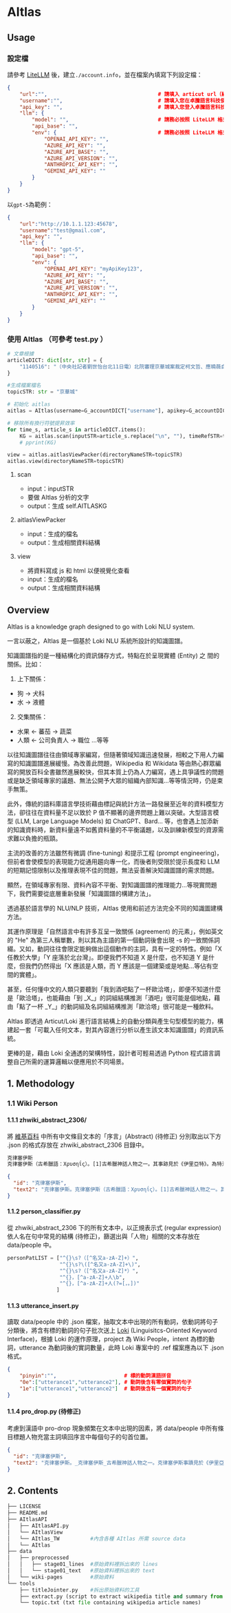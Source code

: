 # AItlas

## Usage

### 設定檔
請參考 [LiteLLM](https://docs.litellm.ai/docs/providers) 後，建立`./account.info`，並在檔案內填寫下列設定檔：

```json
{
    "url":"",                                    # 請填入 articut url（線上版 articut 可留空）
    "username":"",                               # 請填入您在卓騰語言科技使用的登入信箱
    "api_key": "",                               # 請填入您登入卓騰語言科技後所顯示的 API 金鑰（ Docker 版可留空）
    "llm": {
        "model": "",                             # 請務必按照 LiteLLM 格式，填入您在 AItlasAPI 中要使用的語言模型及下列設定。
        "api_base": "",
        "env": {                                 # 請務必按照 LiteLLM 格式，填入環境變數。
            "OPENAI_API_KEY": "",
            "AZURE_API_KEY": "",
            "AZURE_API_BASE": "",
            "AZURE_API_VERSION": "",
            "ANTHROPIC_API_KEY": "",
            "GEMINI_API_KEY": ""
        }
    }
}
```

以`gpt-5`為範例：

```json
{
    "url":"http://10.1.1.123:45678",
    "username":"test@gmail.com",                               
    "api_key": "",                               
    "llm": {
        "model": "gpt-5",
        "api_base": "",
        "env": {
            "OPENAI_API_KEY": "myApiKey123",
            "AZURE_API_KEY": "",
            "AZURE_API_BASE": "",
            "AZURE_API_VERSION": "",
            "ANTHROPIC_API_KEY": "",
            "GEMINI_API_KEY": ""
        }
    }
}
```

### 使用 AItlas （可參考 test.py ）
```py
# 文章根據
articleDICT: dict[str, str] = {
    "1140516": "（中央社記者劉世怡台北11日電）北院審理京華城案裁定柯文哲、應曉薇自2日起延長羈押禁見2個月。2人不服提起抗告，高院今天認定原裁定並無違法或不當，駁回抗告，即延長羈押禁見2個月確定。台灣高等法院指出，柯文哲、應曉薇前經原審法院裁定羈押禁見，因期間將屆，經原審台北地院法院訊問後，認定2人犯罪嫌疑重大，且原羈押原因及必要依然存在，因此裁定延長羈押2個月並禁止接見、通信。高院表示，柯文哲、應曉薇抗告主張犯嫌並非重大、無逃亡之虞、無勾串之虞、無羈押必要、原裁定理由不備、身體有恙非保外就醫難以痊癒，請求撤銷原裁定。高院合議庭表示，依卷內事證及向原審法院、看守所函調相關資料，認定2人主張均不足採信，因此認定本件抗告為無理由，予以駁回。本件延長羈押確定。台北地檢署偵辦京華城案、柯文哲政治獻金案，去年底依貪污治罪條例違背職務收受賄賂、圖利、公益侵占與背信等罪起訴前台北市長柯文哲、威京集團主席沈慶京、國民黨台北市議員應曉薇、前台北市長辦公室主任李文宗等11人，具體求處柯文哲總計28年6月徒刑。全案移審後，北院2度裁定在押的柯文哲、沈慶京、應曉薇與李文宗交保，經北檢抗告，高院2度發回更裁，北院1月2日裁定柯文哲、沈慶京、應曉薇、李文宗等4人裁定羈押禁見3個月。北院隨後裁定柯文哲、沈慶京、應曉薇與李文宗等4人，自4月2日、同年6月2日起分別延長羈押2月。北院7月21日裁定柯文哲、應曉薇均自8月2日起延長羈押2月，並禁止接見、通信。李文宗則獲裁定2000萬元交保，限制住居、限制出境出海及配戴電子腳鐶。李男7月23日辦保及配戴電子腳鐶完成，離開法院。此外，沈慶京獲裁定1億8000萬元交保並限制住居、限制出境出海及配戴電子腳環及個案手機。沈慶京7月24日下午繳交保證金，晚間配戴電子腳環及個案手機後，離開法院。（編輯：蕭博文）1140811"
}

#生成檔案檔名
topicSTR: str = "京華城"  

# 初始化 aitlas
aitlas = AItlas(username=G_accountDICT["username"], apikey=G_accountDICT["api_key"], url=G_accountDICT["url"], llm=G_accountDICT["llm"])

# 移除所有換行符號提昇效率
for time_s, article_s in articleDICT.items():
    KG = aitlas.scan(inputSTR=article_s.replace("\n", ""), timeRefSTR=time_s)
    # pprint(KG)

view = aitlas.aitlasViewPacker(directoryNameSTR=topicSTR)
aitlas.view(directoryNameSTR=topicSTR)
```

1. scan
    - input：inputSTR
    - 要做 AItlas 分析的文字
    - output：生成 self.AITLASKG

2. aitlasViewPacker
    - input：生成的檔名
    - output：生成相關資料結構

3. view
    - 將資料寫成 js 和 html 以便視覺化查看
    - input：生成的檔名
    - output：生成相關資料結構


## Overview
AItlas is a knowledge graph designed to go with Loki NLU system.

一言以蔽之，AItlas 是一個基於 Loki NLU 系統所設計的知識圖譜。

知識圖譜指的是一種結構化的資訊儲存方式，特點在於呈現實體 (Entity) 之 間的關係。比如：

1.  上下關係：

- 狗 -> 犬科
- 水 -> 液體

2. 交集關係：

- 水果 <- 蕃茄 -> 蔬菜
- 人類 <- 公司負責人 -> 職位
  …等等

以往知識圖譜往往由領域專家編寫，但隨著領域知識迅速發展，相較之下用人力編寫的知識圖譜進展緩慢。為改善此問題，Wikipedia 和 Wikidata 等由熱心群眾編寫的開放百科全書雖然進展較快，但其本質上仍為人力編寫，遇上具爭議性的問題或是缺乏領域專家的議題、無法公開予大眾的組織內部知識…等等情況時，仍是束手無策。

此外，傳統的語料庫語言學技術藉由標記與統計方法一路發展至近年的資料模型方法，卻往往在資料量不足以致於 P 值不顯著的邊界問題上難以突破。大型語言模型 (LLM, Large Language Models) 如 ChatGPT、Bard... 等，也會遇上加添新的知識資料時，新資料量遠不如舊資料量的不平衡議題，以及訓練新模型的資源需求難以負擔的瓶頸。

主流的改善的方法雖然有微調 (fine-tuning) 和提示工程 (prompt engineering)，但前者會使模型的表現能力從通用趨向專一化，而後者則受限於提示長度和 LLM 的短期記憶限制以及推理表現不佳的問題，無法妥善解決知識圖譜的需求問題。

顯然，在領域專家有限、資料內容不平衡、對知識圖譜的推理能力…等現實問題下，我們需要從底層重新發展「知識圖譜的構建方法」。

透過基於語言學的 NLU/NLP 技術，AItlas 使用和前述方法完全不同的知識圖建構方法。

其運作原理是「自然語言中有許多互呈一致關係 (agreement) 的元素」，例如英文的 "He" 為第三人稱單數，則以其為主語的第一個動詞後會出現 -s 的一致關係詞綴。又如，動詞往往會限定能夠做出這個動作的主詞，具有一定的特性。例如「X 任教於大學」「Y 座落於北台灣」。即便我們不知道 X 是什麼，也不知道 Y 是什麼，但我們仍然得出「X 應該是人類，而 Y 應該是一個建築或是地點…等佔有空間的實體」。

甚至，任何懂中文的人類只要聽到「我到酒吧點了一杯歐洽塔」，即便不知道什麼是「歐洽塔」，也能藉由「到 \_X\_」的詞組結構推測「酒吧」很可能是個地點，藉由「點了一杯 \_Y\_」的動詞組及名詞組結構推測「歐洽塔」很可能是一種飲料。

AItlas 即透過 Articut/Loki 進行語言結構上的自動分類與產生句型模型的能力，構建起一套「可載入任何文本，對其內容進行分析以產生該文本知識圖譜」的資訊系統。

更棒的是，藉由 Loki 全通透的架構特性，設計者可輕易透過 Python 程式語言調整自己所需的運算邏輯以便應用於不同場景。

## 1. Methodology

### 1.1 Wiki Person

#### 1.1.1 zhwiki_abstract_2306/

將 [維基百科](https://www.wikipedia.org/) 中所有中文條目文本的「序言」(Abstract) (待修正) 分別取出以下方 .json 的格式存放在 zhwiki_abstract_2306 目錄中。

```txt
克律塞伊斯
克律塞伊斯（古希臘語：Χρυσηΐς）。[1]古希臘神話人物之一。其事跡見於《伊里亞特》。為特洛伊阿波羅祭司克律塞斯之女，為阿伽門農所俘。後者沉迷於其美貌而拒絕其父贖回，遂遭太陽神降瘟疫於希臘聯軍，使之迫於壓力而派奧德修斯將其送回。一說她與阿伽門農結合，生下一子。其形象於相關藝術作品中得到廣泛反映。
```

```json
{
  "id": "克律塞伊斯",
  "text2": "克律塞伊斯。克律塞伊斯（古希臘語：Χρυσηΐς）。[1]古希臘神話人物之一。其事跡見於《伊里亞特》。為特洛伊阿波羅祭司克律塞斯之女，為阿伽門農所俘。後者沉迷於其美貌而拒絕其父贖回，遂遭太陽神降瘟疫於希臘聯軍，使之迫於壓力而派奧德修斯將其送回。一說她與阿伽門農結合，生下一子。其形象於相關藝術作品中得到廣泛反映。"
}
```

#### 1.1.2 person_classifier.py

從 zhwiki_abstract_2306 下的所有文本中，以正規表示式 (regular expression) 依人名在句中常見的結構 (待修正)，篩選出與「人物」相關的文本存放在 data/people 中。

```python
personPatLIST = ["^{}\s?（[^名又a-zA-Z]+）",
                 "^{}\s?\([^名又a-zA-Z]+\)",
                 "^{}\s?（[^名又a-zA-Z]*）",
                 "^{}，[^a-zA-Z]+人\b",
                 "^{}，[^a-zA-Z]+人(?=[，。])"
                ]
```

#### 1.1.3 utterance_insert.py

讀取 data/people 中的 .json 檔案，抽取文本中出現的所有動詞，依動詞將句子分類後，將含有標的動詞的句子批次送上 [Loki](https://api.droidtown.co/document/#Loki) (Linguisitcs-Oriented Keyword Interface)，根據 Loki 的運作原理，project 為 Wiki People，intent 為標的動詞，utterance 為動詞後的實詞數量，此時 Loki 專案中的 .ref 檔案應為以下 .json 格式。

```json
{
    "pinyin":"",                      # 標的動詞漢語拼音
    "0e":["utterance1","utterance2"], # 動詞後含有零個實詞的句子
    "1e":["utterance1","utterance2"]  # 動詞後含有一個實詞的句子
}
```

#### 1.1.4 pro_drop.py (待修正)

考慮到漢語中 pro-drop 現象頻繁在文本中出現的因素，將 data/people 中所有條目標題人物充當主詞填回序言中每個句子的句首位置。

```json
{
  "id": "克律塞伊斯",
  "text2": "克律塞伊斯。_克律塞伊斯_古希臘神話人物之一。克律塞伊斯事蹟見於《伊里亞特》。_克律塞伊斯_爲特洛伊阿波羅祭司克律塞斯之女，_克律塞伊斯_爲阿伽門農所俘。_克律塞伊斯_後者沉迷於其美貌而拒絕其父贖回，_克律塞伊斯_遂遭太陽神降瘟疫於希臘聯軍，克律塞伊斯使之迫於壓力而派奧德修斯將其送回。_克律塞伊斯_一說她與阿伽門農結合，克律塞伊斯生下一子。克律塞伊斯形象於相關藝術作品中得到廣泛反映"
}
```

## 2. Contents

```python
├── LICENSE
├── README.md
├── AItlasAPI
│   ├── AItlasAPI.py
│   └── AItlasView         
│   └── AItlas_TW          #內含各種 AItlas 所需 source data
│   └── AItlas
├── data
│   ├── preprocessed
│   │   ├── stage01_lines  #原始資料裡拆出來的 lines
│   │   └── stage01_text   #原始資料裡拆出來的 text
│   └── wiki-pages         #原始資料
└── tools
    ├── titleJointer.py    #拆出原始資料的工具
    ├── extract.py (script to extract wikipedia title and summary from topic.txt
    └── topic.txt (txt file containing wikipedia article names)
```

